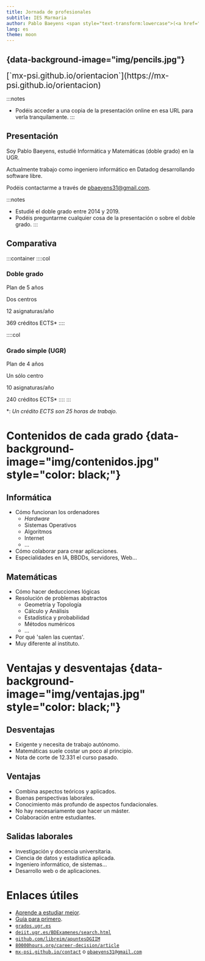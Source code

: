 ```yaml
---
title: Jornada de profesionales
subtitle: IES Marmaria
author: Pablo Baeyens <span style="text-transform:lowercase">(<a href="mailto:pbaeyens31+orientacion@gmail.com">pbaeyens31@gmail.com</a>)</span>
lang: es
theme: moon
---
```


## {data-background-image="img/pencils.jpg"}

<div style="font-size:1.5em">
[`mx-psi.github.io/orientacion`](https://mx-psi.github.io/orientacion)
</div>

:::notes
- Podéis acceder a una copia de la presentación online en esa URL para verla tranquilamente.
:::

## Presentación

Soy Pablo Baeyens, estudié Informática y Matemáticas (doble grado) en la UGR.

Actualmente trabajo como ingeniero informático en Datadog desarrollando software libre.

Podéis contactarme a través de [pbaeyens31@gmail.com](mailto:pbaeyens31@gmail.com).

:::notes
- Estudié el doble grado entre 2014 y 2019.
- Podéis preguntarme cualquier cosa de la presentación o sobre el doble grado.
:::

## Comparativa


<style>
.container{
    display: flex;
}
.col{
    flex: 1;
}
</style>

:::container
::::col
### Doble grado

Plan de 5 años

Dos centros

12 asignaturas/año

369 créditos ECTS*
::::

::::col
### Grado simple (UGR)

Plan de 4 años

Un sólo centro

10 asignaturas/año

240 créditos ECTS*
::::
:::

\*: *Un crédito ECTS son 25 horas de trabajo.*

# Contenidos de cada grado {data-background-image="img/contenidos.jpg" style="color: black;"}

## Informática 

- Cómo funcionan los ordenadores
  - *Hardware*
  - Sistemas Operativos
  - Algoritmos
  - Internet
  - ...
- Cómo colaborar para crear aplicaciones.
- Especialidades en IA, BBDDs, servidores, Web...

## Matemáticas

- Cómo hacer deducciones lógicas
- Resolución de problemas abstractos
  - Geometría y Topología
  - Cálculo y Análisis
  - Estadística y probabilidad
  - Métodos numéricos
  - ...
- Por qué 'salen las cuentas'.
- Muy diferente al instituto.

# Ventajas y desventajas {data-background-image="img/ventajas.jpg" style="color: black;"}

## Desventajas

- Exigente y necesita de trabajo autónomo.
- Matemáticas suele costar un poco al principio.
- Nota de corte de 12.331 el curso pasado.

## Ventajas

+ Combina aspectos teóricos y aplicados.
+ Buenas perspectivas laborales.
+ Conocimiento más profundo de aspectos fundacionales.
+ No hay necesariamente que hacer un máster.
+ Colaboración entre estudiantes.

## Salidas laborales

- Investigación y docencia universitaria.
- Ciencia de datos y estadística aplicada.
- Ingeniero informático, de sistemas...
- Desarrollo web o de aplicaciones.


# Enlaces útiles

- [Aprende a estudiar mejor](https://mx-psi.github.io/studying).
- [Guía para primero](https://libreim.github.io/blog/2015/09/10/primero).
- [`grados.ugr.es`]()
- [`deiit.ugr.es/BDExamenes/search.html`]()
- [`github.com/libreim/apuntesDGIIM`]()
- [`80000hours.org/career-decision/article`]()
- [`mx-psi.github.io/contact`]() o [`pbaeyens31@gmail.com`]()

  